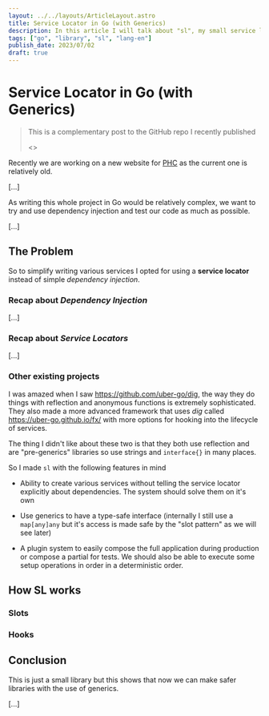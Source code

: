 ```yaml
---
layout: ../../layouts/ArticleLayout.astro
title: Service Locator in Go (with Generics)
description: In this article I will talk about "sl", my small service locator library written in Go.
tags: ["go", "library", "sl", "lang-en"]
publish_date: 2023/07/02
draft: true
---
```


# Service Locator in Go (with Generics)

> This is a complementary post to the GitHub repo I recently published
>
> <> 

Recently we are working on a new website for [PHC](https://poisson.phc.dm.unipi.it/) as the current one is relatively old. 

[...]

As writing this whole project in Go would be relatively complex, we want to try and use dependency injection and test our code as much as possible.

[...]

## The Problem

So to simplify writing various services I opted for using a **service locator** instead of simple _dependency injection_.

### Recap about _Dependency Injection_

[...]

### Recap about _Service Locators_

[...]

### Other existing projects

I was amazed when I saw <https://github.com/uber-go/dig>, the way they do things with reflection and anonymous functions is extremely sophisticated. They also made a more advanced framework that uses _dig_ called <https://uber-go.github.io/fx/> with more options for hooking into the lifecycle of services.

The thing I didn't like about these two is that they both use reflection and are "pre-generics" libraries so use strings and `interface{}` in many places.

So I made `sl` with the following features in mind

-   Ability to create various services without telling the service locator explicitly about dependencies. The system should solve them on it's own

-   Use generics to have a type-safe interface (internally I still use a `map[any]any` but it's access is made safe by the "slot pattern" as we will see later)

-   A plugin system to easily compose the full application during production or compose a partial for tests. We should also be able to execute some setup operations in order in a deterministic order.

## How SL works

### Slots

### Hooks

## Conclusion

This is just a small library but this shows that now we can make safer libraries with the use of generics.

[...]